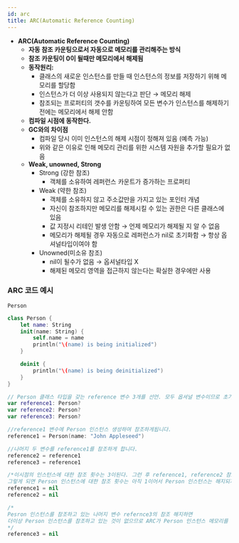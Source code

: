 ```yaml
---
id: arc
title: ARC(Automatic Reference Counting)
---
```


- **ARC(Automatic Reference Counting)**
    - **자동 참조 카운팅으로서 자동으로 메모리를 관리해주는 방식**
    - **참조 카운팅이 0이 될때만 메모리에서 해제됨**
    - **동작원리:**
        - 클래스의 새로운 인스턴스를 만들 때 인스턴스의 정보를 저장하기 위해 메모리를 할당함
        - 인스턴스가 더 이상 사용되지 않는다고 판단 → 메모리 해제
        - 참조되는 프로퍼티의 갯수를 카운팅하여 모든 변수가 인스턴스를 해제하기 전에는 메모리에서 해제 안함
    - **컴파일 시점에 동작한다.**
    - **GC와의 차이점**
        - 컴파일 당시 이미 인스턴스의 해제 시점이 정해져 있음 (예측 가능)
        - 위와 같은 이유로 인해 메모리 관리를 위한 시스템 자원을 추가할 필요가 없음
    - **Weak, unowned, Strong**
        - Strong (강한 참조)
            - 객체를 소유하여 레퍼런스 카운트가 증가하는 프로퍼티
        - Weak (약한 참조)
            - 객체를 소유하지 않고 주소값만을 가지고 있는 포인터 개념
            - 자신이 참조하지만 메모리를 해제시킬 수 있는 권한은 다른 클래스에 있음
            - 값 지정시 리테인 발생 안함 → 언제 메모리가 해제될 지 알 수 없음
            - 메모리가 해제될 경우 자동으로 레퍼런스가 nil로 초기화함 → 항상 옵셔널타입이여야 함
        - Unowned(미소유 참조)
            - nil이 될수가 없음 → 옵셔널타입 X
            - 해제된 메모리 영역을 접근하지 않는다는 확실한 경우에만 사용

### ARC 코드 예시

`Person`
``` swift
class Person {
    let name: String
    init(name: String) {
        self.name = name
        println("\(name) is being initialized")
    }

    deinit {
        println("\(name) is being deinitialized")
    }
}
```

``` swift
// Person 클래스 타입을 갖는 reference 변수 3개를 선언. 모두 옵셔널 변수이므로 초기값은 nil을 갖고 있습니다.
var reference1: Person?
var reference2: Person?
var reference3: Person?

//reference1 변수에 Person 인스턴스 생성하여 참조하게됩니다.
reference1 = Person(name: "John Appleseed")

//나머지 두 변수를 reference1를 참조하게 합니다.
reference2 = reference1
reference3 = reference1

/*이시점의 인스턴스에 대한 참조 횟수는 3이된다. 그런 후 reference1, reference2 참조 해지합니다.
그렇게 되면 Person 인스턴스에 대한 참조 횟수는 아직 1이어서 Person 인스턴스는 해지되지 않습니다.*/
reference1 = nil
reference2 = nil

/*
Pesron 인스턴스를 참조하고 있는 나머지 변수 refernce3의 참조 해지하면
더이상 Person 인스턴스를 참조하고 있는 것이 없으므로 ARC가 Person 인스턴스 메모리를 해지합니다.
*/
reference3 = nil
```
